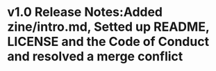 # v1.0 Release Notes:Added zine/intro.md, Setted up README, LICENSE and the Code of Conduct and resolved a merge conflict

